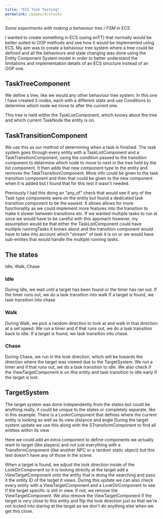 ```yaml
---
title: "ECS Task Testing"
permalink: /pages/ecstasks
---
```


*Some experiments with making a behaviour tree / FSM in ECS*

I wanted to create something in ECS (using enTT) that normally would be better suited to OOP methods and see how it would be implemented using ECS.
My aim was to create a behaviour tree system where a tree could be defined and all the behaviours and state changing was done using the Entity Component System model in order to better understand the limitations and implementation details of an ECS structure instead of an OOP one.



## TaskTreeComponent ##
We define a tree, like we would any other behaviour tree system.
In this one I have created 3 nodes, each with a different state and use Conditions to determine which node we move to after the current one.

This tree is held within the TaskListComponent, which knows about the tree and which current TaskNode the entity is on.

## TaskTransitionComponent ##
We use this as our method of determining when a task is finished.
The task system goes through every entity with a TaskListComponent and a TaskTransitionComponent, using the condition passed to the transition component to determine which node to move to next in the tree held by the list component. It then adds that new component type to the entity and removes the TaskTransitionComponent. More info could be given to the task transition component and then that could be given to the new component
when it is added but I found that for this test it wasn't needed.

Previously I had this doing an "any_of" check that would see if any of the Task type components were on the entity but found a dedicated task transition component to be the easiest. It allows allows for more functionality as we could implement more features into the transition to make it slower between transitions etc.
If we wanted multiple tasks to run at once we would have to be careful with this approach however, my assumption would be that either the TaskListComponent could have multiple runningTasks it knows about and the transition component would have to take into account which "stream" of task it is on or we would have sub-entites that would handle the multiple running tasks.


## The states ##
Idle, Walk, Chase

### Idle ###
During Idle, we wait until a target has been found or the timer has ran out.
If the timer runs out, we do a task transition into walk
If a target is found, we task transition into chase

### Walk ###
During Walk, we pick a random direction to look at and walk in that direction at a set speed.
We run a timer and if that runs out, we do a task transition back to idle.
If a target is found, we task transition into chase.

### Chase ###
During Chase, we run in the look direction, which will be towards the direction where the target was viewed due to the TargetSystem.
We run a timer and if that runs out, we do a task transition to idle.
We also check if the ViewTargetComponent is on this entity and task transition to idle early if the target is lost.


## TargetSystem ##
The target system was done independently from the states but could be anything really, it could be unique to the states or completely separate, like in this example.
There is a LookirComponent that defines where the current entity is looking as well as its view distance and angle
During the target system update we use this along with the STransformComponent to find all entities within its view

Here we could add an extra component to define components we actually want to target (like players) and not just everything with a TransformComponent (like another NPC or a random static object) but this test doesn't have any of those in the scene.

When a target is found, we adjust the look direction inside of the LookDirComponent so it is looking directly at the target add a ViewTargetComponent onto the entity that is doing the searching and pass it the entity ID of the target it views.
During this update we can also check every entity with a ViewTargetComponent and a LookDirComponent to see if the target specific is still in view. If not, we remove the ViewTargetComponent.
We also remove the ViewTargetComponent if the target is very close to this entity and flip the look direction just so that we're not locked into staring at the target as we don't do anything else when we get this close.
